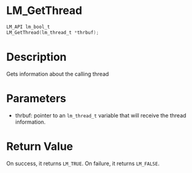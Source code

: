 # LM_GetThread

```c
LM_API lm_bool_t
LM_GetThread(lm_thread_t *thrbuf);
```

# Description

Gets information about the calling thread

# Parameters

- thrbuf: pointer to an `lm_thread_t` variable that will receive the thread information.

# Return Value

On success, it returns `LM_TRUE`. On failure, it returns `LM_FALSE`.

